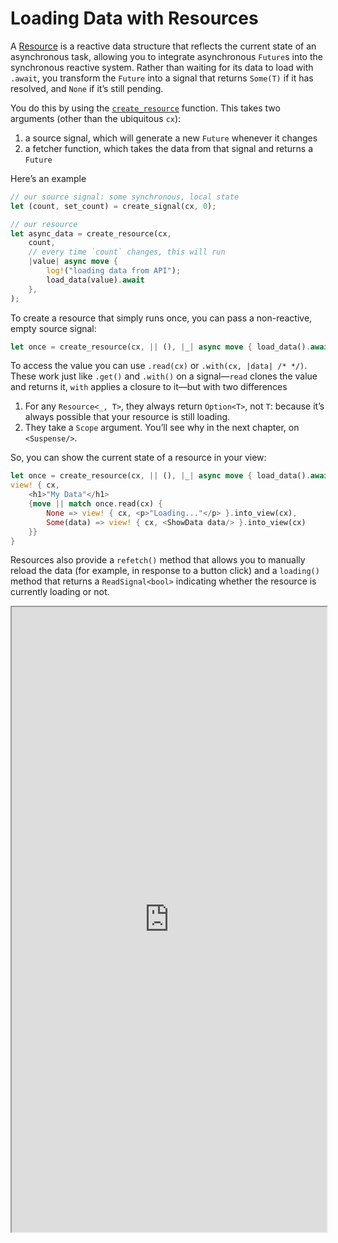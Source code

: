 # Loading Data with Resources

A [Resource](https://docs.rs/leptos/latest/leptos/struct.Resource.html) is a reactive data structure that reflects the current state of an asynchronous task, allowing you to integrate asynchronous `Future`s into the synchronous reactive system. Rather than waiting for its data to load with `.await`, you transform the `Future` into a signal that returns `Some(T)` if it has resolved, and `None` if it’s still pending.

You do this by using the [`create_resource`](https://docs.rs/leptos/latest/leptos/fn.create_resource.html) function. This takes two arguments (other than the ubiquitous `cx`):

1. a source signal, which will generate a new `Future` whenever it changes
2. a fetcher function, which takes the data from that signal and returns a `Future`

Here’s an example

```rust
// our source signal: some synchronous, local state
let (count, set_count) = create_signal(cx, 0);

// our resource
let async_data = create_resource(cx,
    count,
    // every time `count` changes, this will run
    |value| async move {
        log!("loading data from API");
        load_data(value).await
    },
);
```

To create a resource that simply runs once, you can pass a non-reactive, empty source signal:

```rust
let once = create_resource(cx, || (), |_| async move { load_data().await });
```

To access the value you can use `.read(cx)` or `.with(cx, |data| /* */)`. These work just like `.get()` and `.with()` on a signal—`read` clones the value and returns it, `with` applies a closure to it—but with two differences

1. For any `Resource<_, T>`, they always return `Option<T>`, not `T`: because it’s always possible that your resource is still loading.
2. They take a `Scope` argument. You’ll see why in the next chapter, on `<Suspense/>`.

So, you can show the current state of a resource in your view:

```rust
let once = create_resource(cx, || (), |_| async move { load_data().await });
view! { cx,
    <h1>"My Data"</h1>
    {move || match once.read(cx) {
        None => view! { cx, <p>"Loading..."</p> }.into_view(cx),
        Some(data) => view! { cx, <ShowData data/> }.into_view(cx)
    }}
}
```

Resources also provide a `refetch()` method that allows you to manually reload the data (for example, in response to a button click) and a `loading()` method that returns a `ReadSignal<bool>` indicating whether the resource is currently loading or not.

<iframe src="https://codesandbox.io/p/sandbox/10-async-resources-4z0qt3?file=%2Fsrc%2Fmain.rs&selection=%5B%7B%22endColumn%22%3A1%2C%22endLineNumber%22%3A3%2C%22startColumn%22%3A1%2C%22startLineNumber%22%3A3%7D%5D" width="100%" height="1000px"></iframe>
